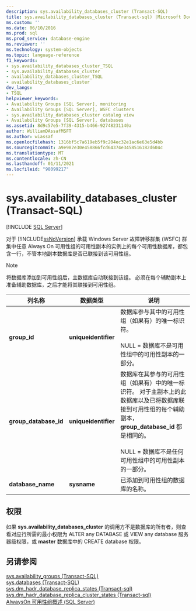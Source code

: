 ```yaml
---
description: sys.availability_databases_cluster (Transact-SQL)
title: sys.availability_databases_cluster (Transact-sql) |Microsoft Docs
ms.custom: ''
ms.date: 06/10/2016
ms.prod: sql
ms.prod_service: database-engine
ms.reviewer: ''
ms.technology: system-objects
ms.topic: language-reference
f1_keywords:
- sys.availability_databases_cluster_TSQL
- sys.availability_databases_cluster
- availability_databases_cluster_TSQL
- availability_databases_cluster
dev_langs:
- TSQL
helpviewer_keywords:
- Availability Groups [SQL Server], monitoring
- Availability Groups [SQL Server], WSFC clusters
- sys.availability_databases_cluster catalog view
- Availability Groups [SQL Server], databases
ms.assetid: 8d9c57e5-7f39-4315-b466-92748231140a
author: WilliamDAssafMSFT
ms.author: wiassaf
ms.openlocfilehash: 1316bf5c7a619eb5f9c204ec32e1ac6e63e5d4bb
ms.sourcegitcommit: a9e982e30e458866fcd64374e3458516182d604c
ms.translationtype: MT
ms.contentlocale: zh-CN
ms.lasthandoff: 01/11/2021
ms.locfileid: "98099217"
---
```

# <a name="sysavailability_databases_cluster-transact-sql"></a>sys.availability_databases_cluster (Transact-SQL)
[!INCLUDE [SQL Server](../../includes/applies-to-version/sqlserver.md)]

  对于 [!INCLUDE[ssNoVersion](../../includes/ssnoversion-md.md)] 承载 Windows Server 故障转移群集 (WSFC) 群集中任意 Always On 可用性组的可用性副本的实例上的每个可用性数据库，都包含一行，不管本地副本数据库是否已联接到该可用性组。  
  
> [!NOTE]  
>  将数据库添加到可用性组后，主数据库自动联接到该组。 必须在每个辅助副本上准备辅助数据库，之后才能将其联接到可用性组。   
  
|列名称|数据类型|说明|  
|-----------------|---------------|-----------------|  
|**group_id**|**uniqueidentifier**|数据库参与其中的可用性组（如果有）的唯一标识符。<br /><br /> NULL = 数据库不是可用性组中的可用性副本的一部分。|  
|**group_database_id**|**uniqueidentifier**|数据库在其参与的可用性组（如果有）中的唯一标识符。 对于主副本上的此数据库以及已将数据库联接到可用性组的每个辅助副本， **group_database_id** 都是相同的。<br /><br /> NULL = 数据库不是任何可用性组中的可用性副本的一部分。|  
|**database_name**|**sysname**|已添加到可用性组的数据库的名称。|  
  
## <a name="permissions"></a>权限  
 如果 **sys.availability_databases_cluster** 的调用方不是数据库的所有者，则查看对应行所需的最小权限为 ALTER any DATABASE 或 VIEW any database 服务器级权限，或 **master** 数据库中的 CREATE database 权限。  
  
## <a name="see-also"></a>另请参阅  
 [sys.availability_groups (Transact-SQL)](../../relational-databases/system-catalog-views/sys-availability-groups-transact-sql.md)   
 [sys.databases (Transact-SQL)](../../relational-databases/system-catalog-views/sys-databases-transact-sql.md)   
 [sys.dm_hadr_database_replica_states &#40;Transact-sql&#41;](../../relational-databases/system-dynamic-management-views/sys-dm-hadr-database-replica-states-transact-sql.md)   
 [sys.dm_hadr_database_replica_cluster_states &#40;Transact-sql&#41;](../../relational-databases/system-dynamic-management-views/sys-dm-hadr-database-replica-cluster-states-transact-sql.md)   
 [AlwaysOn 可用性组概述 (SQL Server)](../../database-engine/availability-groups/windows/overview-of-always-on-availability-groups-sql-server.md)  
  
  
